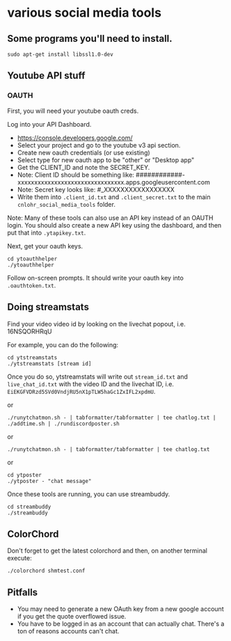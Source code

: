# various social media tools

## Some programs you'll need to install.

```
sudo apt-get install libssl1.0-dev
```

## Youtube API stuff

### OAUTH

First, you will need your youtube oauth creds. 

Log into your API Dashboard.
 * https://console.developers.google.com/
 * Select your project and go to the youtube v3 api section.
 * Create new oauth credentials (or use existing) 
 * Select type for new oauth app to be "other" or "Desktop app"
 * Get the CLIENT_ID and note the SECRET_KEY.
 * Note: Client ID should be something like: ############-xxxxxxxxxxxxxxxxxxxxxxxxxxxxxxxx.apps.googleusercontent.com
 * Note: Secret key looks like: #_XXXXXXXXXXXXXXXXX
 * Write them into `.client_id.txt` and `.client_secret.txt` to the main `cnlohr_social_media_tools` folder.

Note: Many of these tools can also use an API key instead of an OAUTH login.  You should also create a new API key
using the dashboard, and then put that into `.ytapikey.txt`.

Next, get your oauth keys.
```
cd ytoauthhelper
./ytoauthhelper
```

Follow on-screen prompts.  It should write your oauth key into `.oauthtoken.txt`.

## Doing streamstats

Find your video video id by looking on the livechat popout, i.e. 16NSQORHRqU

For example, you can do the following:

```
cd ytstreamstats
./ytstreamstats [stream id]
```

Once you do so, ytstreamstats will write out `stream_id.txt` and `live_chat_id.txt` with the video ID and the livechat ID, i.e. `EiEKGFVDRzd5SVd0VndjRU5nX1pTLW5haGc1ZxIFL2xpdmU`.

or

```
./runytchatmon.sh - | tabformatter/tabformatter | tee chatlog.txt |  ./addtime.sh | ./rundiscordposter.sh
```

or

```
./runytchatmon.sh - | tabformatter/tabformatter | tee chatlog.txt
```

or

```
cd ytposter
./ytposter - "chat message"
```


Once these tools are running, you can use streambuddy.

```
cd streambuddy
./streambuddy
```

## ColorChord

Don't forget to get the latest colorchord and then, on another terminal execute:

```
./colorchord shmtest.conf
```


## Pitfalls
 * You may need to generate a new OAuth key from a new google account if you get the quote overflowed issue.
 * You have to be logged in as an account that can actually chat.  There's a ton of reasons accounts can't chat.


